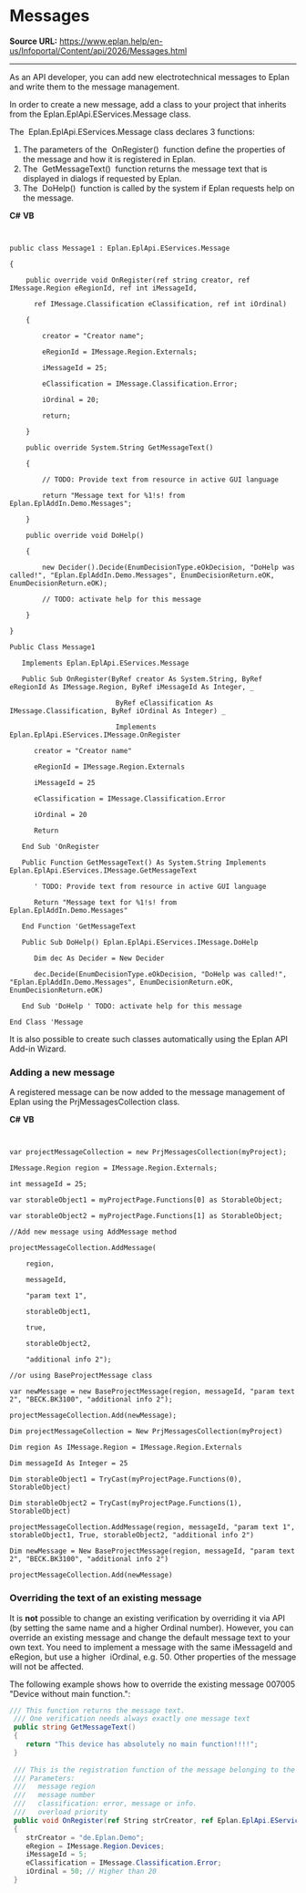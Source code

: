 # Messages

**Source URL:** https://www.eplan.help/en-us/Infoportal/Content/api/2026/Messages.html

---

As an API developer, you can add new electrotechnical messages to Eplan and write them to the message management.

In order to create a new message, add a class to your project that inherits from the Eplan.EplApi.EServices.Message class.

The  Eplan.EplApi.EServices.Message class declares 3 functions:

1. The parameters of the  OnRegister()  function define the properties of the message and how it is registered in Eplan.
2. The  GetMessageText()  function returns the message text that is displayed in dialogs if requested by Eplan.
3. The  DoHelp()  function is called by the system if Eplan requests help on the message.

**C#**
**VB**

```


public class Message1 : Eplan.EplApi.EServices.Message

{

    public override void OnRegister(ref string creator, ref IMessage.Region eRegionId, ref int iMessageId,

      ref IMessage.Classification eClassification, ref int iOrdinal)

    {

        creator = "Creator name";

        eRegionId = IMessage.Region.Externals;

        iMessageId = 25;

        eClassification = IMessage.Classification.Error;

        iOrdinal = 20;

        return;

    }

    public override System.String GetMessageText()

    {

        // TODO: Provide text from resource in active GUI language

        return "Message text for %1!s! from Eplan.EplAddIn.Demo.Messages";

    }

    public override void DoHelp()

    {

        new Decider().Decide(EnumDecisionType.eOkDecision, "DoHelp was called!", "Eplan.EplAddIn.Demo.Messages", EnumDecisionReturn.eOK, EnumDecisionReturn.eOK);

        // TODO: activate help for this message

    }

}

Public Class Message1

   Implements Eplan.EplApi.EServices.Message

   Public Sub OnRegister(ByRef creator As System.String, ByRef eRegionId As IMessage.Region, ByRef iMessageId As Integer, _

                          ByRef eClassification As IMessage.Classification, ByRef iOrdinal As Integer) _

                          Implements Eplan.EplApi.EServices.IMessage.OnRegister

      creator = "Creator name"

      eRegionId = IMessage.Region.Externals

      iMessageId = 25

      eClassification = IMessage.Classification.Error

      iOrdinal = 20

      Return

   End Sub 'OnRegister

   Public Function GetMessageText() As System.String Implements Eplan.EplApi.EServices.IMessage.GetMessageText

      ' TODO: Provide text from resource in active GUI language

      Return "Message text for %1!s! from Eplan.EplAddIn.Demo.Messages"

   End Function 'GetMessageText

   Public Sub DoHelp() Eplan.EplApi.EServices.IMessage.DoHelp

      Dim dec As Decider = New Decider

      dec.Decide(EnumDecisionType.eOkDecision, "DoHelp was called!", "Eplan.EplAddIn.Demo.Messages", EnumDecisionReturn.eOK, EnumDecisionReturn.eOK)

   End Sub 'DoHelp ' TODO: activate help for this message

End Class 'Message

```

It is also possible to create such classes automatically using the Eplan API Add-in Wizard.

### Adding a new message

A registered message can be now added to the message management of Eplan using the PrjMessagesCollection class.

**C#**
**VB**

```


var projectMessageCollection = new PrjMessagesCollection(myProject);

IMessage.Region region = IMessage.Region.Externals;

int messageId = 25;

var storableObject1 = myProjectPage.Functions[0] as StorableObject;

var storableObject2 = myProjectPage.Functions[1] as StorableObject;

//Add new message using AddMessage method

projectMessageCollection.AddMessage(

    region,

    messageId,

    "param text 1",

    storableObject1,

    true,

    storableObject2,

    "additional info 2");

//or using BaseProjectMessage class

var newMessage = new BaseProjectMessage(region, messageId, "param text 2", "BECK.BK3100", "additional info 2");

projectMessageCollection.Add(newMessage);

Dim projectMessageCollection = New PrjMessagesCollection(myProject)

Dim region As IMessage.Region = IMessage.Region.Externals

Dim messageId As Integer = 25

Dim storableObject1 = TryCast(myProjectPage.Functions(0), StorableObject)

Dim storableObject2 = TryCast(myProjectPage.Functions(1), StorableObject)

projectMessageCollection.AddMessage(region, messageId, "param text 1", storableObject1, True, storableObject2, "additional info 2")

Dim newMessage = New BaseProjectMessage(region, messageId, "param text 2", "BECK.BK3100", "additional info 2")

projectMessageCollection.Add(newMessage)

```

### Overriding the text of an existing message

It is **not** possible to change an existing verification by overriding it via API (by setting the same name and a higher Ordinal number). However, you can override an existing message and change the default message text to your own text. You need to implement a message with the same iMessageId and eRegion, but use a higher  iOrdinal, e.g. 50. Other properties of the message will not be affected.

The following example shows how to override the existing message 007005 "Device without main function.":

```csharp
/// This function returns the message text.
 /// One verification needs always exactly one message text
 public string GetMessageText()
 {
    return "This device has absolutely no main function!!!!";
 }
 
 /// This is the registration function of the message belonging to the verification.
 /// Parameters:
 ///   message region
 ///   message number
 ///   classification: error, message or info.
 ///   overload priority
 public void OnRegister(ref String strCreator, ref Eplan.EplApi.EServices.IMessage.Region eRegion, ref int iMessageId, ref Eplan.EplApi.EServices.IMessage.Classification eClassification, ref int iOrdinal)
 {
    strCreator = "de.Eplan.Demo";
    eRegion = IMessage.Region.Devices;
    iMessageId = 5;
    eClassification = IMessage.Classification.Error;
    iOrdinal = 50; // Higher than 20
 }
```
